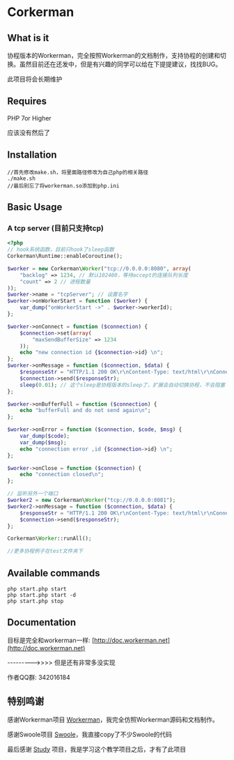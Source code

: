 # Corkerman
## What is it
协程版本的Workerman，完全按照Workerman的文档制作，支持协程的创建和切换。虽然目前还在还发中，但是有兴趣的同学可以给在下提提建议，找找BUG。  

此项目将会长期维护

## Requires
PHP 7or Higher

应该没有然后了

## Installation

```
//首先修改make.sh，将里面路径修改为自己php的相关路径
./make.sh
//最后别忘了将workerman.so添加到php.ini
```

## Basic Usage

### A tcp server  (目前只支持tcp)
```php
<?php
// hook系统函数，目前只hook了sleep函数
Corkerman\Runtime::enableCoroutine();

$worker = new Corkerman\Worker("tcp://0.0.0.0:8080", array(
	"backlog" => 1234, // 默认102400，等待accept的连接队列长度
	"count" => 2 // 进程数量
));
$worker->name = "tcpServer"; // 设置名字
$worker->onWorkerStart = function ($worker) {
	var_dump("onWorkerStart ->" . $worker->workerId);
};

$worker->onConnect = function ($connection) {
	$connection->set(array(
		"maxSendBufferSize" => 1234
	));
	echo "new connection id {$connection->id} \n";
};
$worker->onMessage = function ($connection, $data) {
	$responseStr = "HTTP/1.1 200 OK\r\nContent-Type: text/html\r\nConnection: Keep-Alive\r\nContent-Length: 11\r\n\r\nhello worla\r\n";
	$connection->send($responseStr);
	sleep(0.01); // 这个sleep是协程版本的sleep了，扩展会自动切换协程，不会阻塞
};

$worker->onBufferFull = function ($connection) {
	echo "bufferFull and do not send again\n";
};

$worker->onError = function ($connection, $code, $msg) {
	var_dump($code);
	var_dump($msg);
	echo "connection error ,id {$connection->id} \n";
};

$worker->onClose = function ($connection) {
	echo "connection closed\n";
};

// 监听另外一个端口
$worker2 = new Corkerman\Worker("tcp://0.0.0.0:8081");
$worker2->onMessage = function ($connection, $data) {
	$responseStr = "HTTP/1.1 200 OK\r\nContent-Type: text/html\r\nConnection: Keep-Alive\r\nContent-Length: 11\r\n\r\nhello worlb\r\n";
	$connection->send($responseStr);
};

Corkerman\Worker::runAll();

//更多协程例子在test文件夹下
```

## Available commands
```php start.php start  ```  
```php start.php start -d  ```  
```php start.php stop  ```

## Documentation

目标是完全和workerman一样: [http://doc.workerman.net](http://doc.workerman.net) 

--------->>>>                           但是还有非常多没实现

作者QQ群: 342016184

## 特别鸣谢

感谢Workerman项目 [Workerman](https://github.com/walkor/Workerman)，我完全仿照Workerman源码和文档制作。

感谢Swoole项目 [Swoole](https://github.com/swoole/swoole-src)，我直接copy了不少Swoole的代码

最后感谢 [Study](https://github.com/php-extension-research/study) 项目，我是学习这个教学项目之后，才有了此项目



